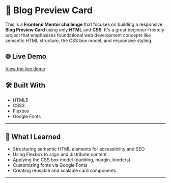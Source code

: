 # 📝 Blog Preview Card

This is a **Frontend Mentor challenge** that focuses on building a responsive **Blog Preview Card** using only **HTML** and **CSS**. It's a great beginner-friendly project that emphasizes foundational web development concepts like semantic HTML structure, the CSS box model, and responsive styling.

## 🌐 Live Demo

[View the live demo](https://kogarin12.github.io/blog-preview-card-main/) 

## 🛠️ Built With

- HTML5
- CSS3
- Flexbox
- Google Fonts

---

## 🎯 What I Learned

- Structuring semantic HTML elements for accessibility and SEO
- Using Flexbox to align and distribute content
- Applying the CSS box model (padding, margin, borders)
- Customizing fonts via Google Fonts
- Creating reusable and scalable card components

---

